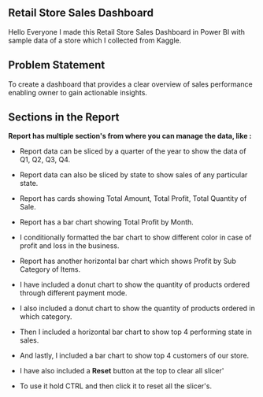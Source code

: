 ## Retail Store Sales Dashboard

Hello Everyone
I made this Retail Store Sales Dashboard in Power BI with sample data of a store which I collected from Kaggle.
## Problem Statement

To create a dashboard that provides a clear overview of sales performance enabling owner to gain actionable insights.
## Sections in the Report

**Report has multiple section's from where you can manage the data, like :**

- Report data can be sliced by a quarter of the year to show the data of Q1, Q2, Q3, Q4.

- Report data can also be sliced by state to show sales of any particular state.

- Report has cards showing Total Amount, Total Profit, Total Quantity of Sale.

- Report has a bar chart showing Total Profit by Month.

- I conditionally formatted the bar chart to show different color in case of profit and loss in the business.

- Report has another horizontal bar chart which shows Profit by Sub Category of Items.

- I have included a donut chart to show the quantity of products ordered through different payment mode.

- I also included a donut chart to show the quantity of products ordered in which category.

- Then I included a horizontal bar chart to show top 4 performing state in sales.

- And lastly, I included a bar chart to show top 4 customers of our store.

- I have also included a **Reset** button at the top to clear all slicer'

- To use it hold CTRL and then click it to reset all the slicer's.
